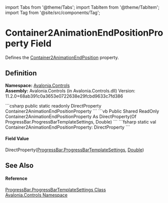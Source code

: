 import Tabs from '@theme/Tabs'; 
import TabItem from '@theme/TabItem'; 
import Tag from '@site/src/components/Tag'; 

# Container2AnimationEndPositionProperty Field


Defines the <a href="P_Avalonia_Controls_ProgressBar_ProgressBarTemplateSettings_Container2AnimationEndPosition">Container2AnimationEndPosition</a> property.



## Definition
**Namespace:** <a href="N_Avalonia_Controls">Avalonia.Controls</a>  
**Assembly:** Avalonia.Controls (in Avalonia.Controls.dll) Version: 11.2.0+68ab391c0a3653e0722638e29fcbd9633c7fd386

<Tabs groupId="api-code-preview">
<TabItem value="csharp" label="C#">
```csharp
public static readonly DirectProperty<ProgressBar.ProgressBarTemplateSettings, double> Container2AnimationEndPositionProperty
```
</TabItem>
<TabItem value="vb" label="VB">
```vb
Public Shared ReadOnly Container2AnimationEndPositionProperty As DirectProperty(Of ProgressBar.ProgressBarTemplateSettings, Double)
```
</TabItem>
<TabItem value="fsharp" label="F#">
```fsharp
static val Container2AnimationEndPositionProperty: DirectProperty<ProgressBar.ProgressBarTemplateSettings, float>
```
</TabItem>
</Tabs>



#### Field Value
DirectProperty(<a href="T_Avalonia_Controls_ProgressBar_ProgressBarTemplateSettings">ProgressBar.ProgressBarTemplateSettings</a>, <a href="https://learn.microsoft.com/dotnet/api/system.double" target="_blank" rel="noopener noreferrer">Double</a>)

## See Also


#### Reference
<a href="T_Avalonia_Controls_ProgressBar_ProgressBarTemplateSettings">ProgressBar.ProgressBarTemplateSettings Class</a>  
<a href="N_Avalonia_Controls">Avalonia.Controls Namespace</a>  
